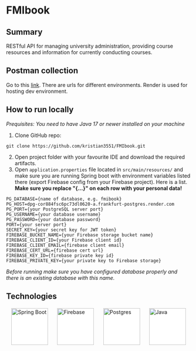 # FMIbook

## Summary

RESTful API for managing university administration, providing course resources and information for
currently conducting courses.

## Postman collection

Go to this [link](https://www.postman.com/solar-star-822370/workspace/fmibook/collection/29473314-f868fde0-2e99-40f8-9ff3-2c8ddf5c0043?action=share&creator=29473314&active-environment=29473314-e21328a0-dde9-4042-a11f-0bf43e845f39).
There are urls for different environments. Render is used for hosting
dev environment.

## How to run locally
*Prequisites: You need to have Java 17 or newer installed on your machine*

1. Clone GitHub repo:
```
git clone https://github.com/kristian3551/FMIbook.git
```
2. Open project folder with your favourite IDE and download the required artifacts.
3. Open `application.properties` file located in `src/main/resources/` and make sure
you are running Spring boot with environment variables listed there
(export Firebase config from your Firebase project). Here is a list.
**Make sure you replace "{...}" on each row with your personal data!**
```
PG_DATABASE={name of database, e.g. fmibook}
PG_HOST=dpg-cor884fsc6pc73dl0620-a.frankfurt-postgres.render.com
PG_PORT={your PostgreSQL server port}
PG_USERNAME={your database username}
PG_PASSWORD={your database password}
PORT={your server port}
SECRET_KEY={your secret key for JWT token}
FIREBASE_BUCKET_NAME={your Firebase storage bucket name}
FIREBASE_CLIENT_ID={your Firebase client id}
FIREBASE_CLIENT_EMAIL={firebase client email}
FIREBASE_CERT_URL={firebase cert url}
FIREBASE_KEY_ID={firebase private key id}
FIREBASE_PRIVATE_KEY={your private key to Firebase storage}
```
*Before running make sure you have configured database properly and
there is an existing database with this name.*


## Technologies

<div style="display: flex; justify-content: center; gap: 5%;margin: 20px 0;">
    <img src="https://www.vectorlogo.zone/logos/springio/springio-ar21.svg"
    alt="Spring Boot"
    width="100"
    style="background-color: white"/>
    <img src="https://www.vectorlogo.zone/logos/firebase/firebase-ar21.svg"
    alt="Firebase"
    width="100"
    style="background-color: white"/>
    <img src="https://www.vectorlogo.zone/logos/postgresql/postgresql-ar21.svg"
    alt="Postgres"
    width="100"
    style="background-color: white"/>
    <img src="https://intellyx.com/wp-content/uploads/2019/08/Render-cloud-intellyx-BC-logo.png"
        alt="Java"
        width="100"
    style="background-color: white"/>
</div>